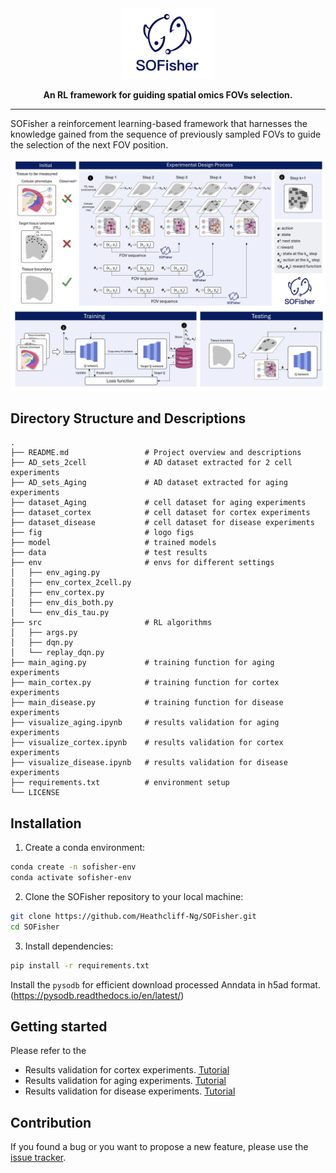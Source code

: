 <div align="center">
<img src="https://github.com/Heathcliff-Ng/SOFisher/blob/main/fig/logo.jpg" width="150px">

**An RL framework for guiding spatial omics FOVs selection.**

---

[//]: # (<p align="center">)

[//]: # (  <a href="" target="_blank">Preprint</a>)

[//]: # (</p>)

</div>

<p>
SOFisher a reinforcement learning-based framework that harnesses the knowledge gained from the sequence of previously sampled FOVs to guide the selection of the next FOV position.
</p>

<p align="center">
  <img src="https://github.com/Heathcliff-Ng/SOFisher/blob/main/fig/pipeline.jpg" width="800px">
</p>

## Directory Structure and Descriptions

```plaintext
.
├── README.md                 # Project overview and descriptions
├── AD_sets_2cell             # AD dataset extracted for 2 cell experiments
├── AD_sets_Aging             # AD dataset extracted for aging experiments
├── dataset_Aging             # cell dataset for aging experiments
├── dataset_cortex            # cell dataset for cortex experiments
├── dataset_disease           # cell dataset for disease experiments
├── fig                       # logo figs
├── model                     # trained models
├── data                      # test results
├── env                       # envs for different settings
│   ├── env_aging.py
│   ├── env_cortex_2cell.py
│   ├── env_cortex.py
│   ├── env_dis_both.py
│   └── env_dis_tau.py
├── src                       # RL algorithms
│   ├── args.py
│   ├── dqn.py
│   └── replay_dqn.py
├── main_aging.py             # training function for aging experiments
├── main_cortex.py            # training function for cortex experiments
├── main_disease.py           # training function for disease experiments
├── visualize_aging.ipynb     # results validation for aging experiments
├── visualize_cortex.ipynb    # results validation for cortex experiments
├── visualize_disease.ipynb   # results validation for disease experiments
├── requirements.txt          # environment setup
└── LICENSE
```

## Installation

1. Create a conda environment:

```bash
conda create -n sofisher-env
conda activate sofisher-env
```
2. Clone the SOFisher repository to your local machine:
```bash
git clone https://github.com/Heathcliff-Ng/SOFisher.git
cd SOFisher
```
3. Install dependencies:
```bash
pip install -r requirements.txt
```

Install the `pysodb` for efficient download processed Anndata in h5ad format. (https://pysodb.readthedocs.io/en/latest/)



## Getting started


Please refer to the  
- Results validation for cortex experiments. [Tutorial][link-tutorial_1] 
- Results validation for aging experiments. [Tutorial][link-tutorial_2]
- Results validation for disease experiments. [Tutorial][link-tutorial_3]

## Contribution

If you found a bug or you want to propose a new feature, please use the [issue tracker][issue-tracker].

[issue-tracker]: https://github.com/Heathcliff-Ng/SOFisher/issues
[link-tutorial_1]: https://github.com/Heathcliff-Ng/SOFisher/blob/main/visualize_cortex.ipynb
[link-tutorial_2]: https://github.com/Heathcliff-Ng/SOFisher/blob/main/visualize_aging.ipynb
[link-tutorial_3]: https://github.com/Heathcliff-Ng/SOFisher/blob/main/visualize_disease.ipynb
